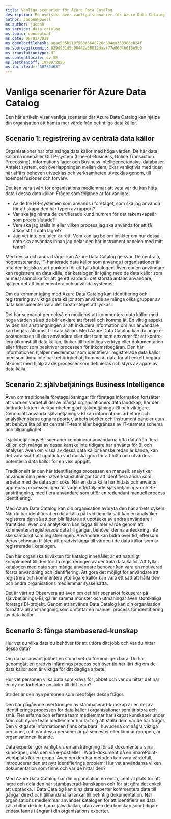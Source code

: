 ```yaml
---
title: Vanliga scenarier för Azure Data Catalog
description: En översikt över vanliga scenarier för Azure Data Catalog, inklusive registrering och identifiering av data källor med hög värde, aktivera självbetjänings Business Intelligence och samla in befintliga kunskaper om data källor och processer.
author: JasonWHowell
ms.author: jasonh
ms.service: data-catalog
ms.topic: conceptual
ms.date: 08/01/2019
ms.openlocfilehash: aeae505b510f563a6640726c384ea358983eb24f
ms.sourcegitcommit: 829d951d5c90442a38012daaf77e86046018e5b9
ms.translationtype: MT
ms.contentlocale: sv-SE
ms.lasthandoff: 10/09/2020
ms.locfileid: "68736463"
---
```

# <a name="azure-data-catalog-common-scenarios"></a>Vanliga scenarier för Azure Data Catalog
Den här artikeln visar vanliga scenarier där Azure Data Catalog kan hjälpa din organisation att hämta mer värde från befintliga data källor.

## <a name="scenario-1-registration-of-central-data-sources"></a>Scenario 1: registrering av centrala data källor
Organisationer har ofta många data källor med höga värden. De här data källorna innehåller OLTP-system (Line-of-Business, Online Transaction Processing), informations lager och Business Intelligence/analys-databaser. Antalet system, och överlappningen mellan dem, ökar vanligt vis med tiden när affärs behoven utvecklas och verksamheten utvecklas genom, till exempel fusioner och förvärv.

Det kan vara svårt för organisations medlemmar att veta var du kan hitta data i dessa data källor. Frågor som följande är för vanliga:

* Av de tre HR-systemen som används i företaget, som ska jag använda för att skapa den här typen av rapport?
* Var ska jag hämta de certifierade kund numren för det räkenskapsår som precis slutade?
* Vem ska jag ställa in eller vilken process jag ska använda för att få åtkomst till data lagret?
* Jag vet inte om talen är rätt. Vem kan jag be om insikter om hur dessa data ska användas innan jag delar den här instrument panelen med mitt team?

Med dessa och andra frågor kan Azure Data Catalog ge svar. De centrala, högpresterande, IT-hanterade data källor som används i organisationer är ofta den logiska start punkten för att fylla katalogen. Även om en användare kan registrera en data källa, där katalogen är igång med de data källor som är mest sannolika för att ge ett värde till det största antalet användare, hjälper det att implementera och använda systemet. 

Om du kommer igång med Azure Data Catalog kan identifiering och registrering av viktiga data källor som används av många olika grupper av data konsumenter vara det första steget att lyckas.

Det här scenariot ger också en möjlighet att kommentera data källor med höga värden så att de blir enklare att förstå och komma åt. En viktig aspekt av den här ansträngningen är att inkludera information om hur användare kan begära åtkomst till data källan. Med Azure Data Catalog kan du ange e-postadressen till den användare eller det team som ansvarar för att kontrol lera åtkomst till data källan, länkar till befintliga verktyg eller dokumentation eller fritext som beskriver processen för åtkomstbegäran. Den här informationen hjälper medlemmar som identifierar registrerade data källor men som ännu inte har behörighet att komma åt data för att enkelt begära åtkomst med hjälp av de processer som definieras och styrs av ägare av data källa.

## <a name="scenario-2-self-service-business-intelligence"></a>Scenario 2: självbetjänings Business Intelligence
Även om traditionella företags lösningar för företags information fortsätter att vara en värdefull del av många organisationers data landskap, har den ändrade takten i verksamheten gjort självbetjänings-BI och viktigare. Genom att använda självbetjänings-BI kan informations arbetare och analytiker skapa egna rapporter, arbets böcker och instrument paneler utan att behöva lita på ett central IT-team eller begränsas av IT-teamets schema och tillgänglighet.

I självbetjänings BI-scenarier kombinerar användarna ofta data från flera källor, och många av dessa kanske inte tidigare har använts för BI och analyser. Även om vissa av dessa data källor kanske redan är kända, kan det vara svårt att upptäcka vad du ska göra för att hitta och utvärdera potentiella data källor för en viss uppgift.

Traditionellt är den här identifierings processen en manuell: analytiker använder sina peer-nätverksanslutningar för att identifiera andra som arbetar med de data som söks. När en data källa har hittats och använts upprepas processen igen för varje efterföljande självbetjänings-och BI-ansträngning, med flera användare som utför en redundant manuell process identifiering.

Med Azure Data Catalog kan din organisation avbryta den här arbets cykeln. När du har identifierat en data källa på traditionella sätt kan en analytiker registrera den så att den blir lättare att upptäcka av andra användare i framtiden. Även om analytikern kan lägga till mer värde genom att kommentera registrerade data till gångar, behöver denna anteckning inte ske samtidigt som registreringen. Användare kan bidra över tid, eftersom deras scheman tillåter, att gradvis lägga till värden i de data källor som är registrerade i katalogen.

Den här organiska tillväxten för katalog innehållet är ett naturligt komplement till den första registreringen av centrala data källor. Att fylla i katalogen med data som många användare behöver kan vara en motiverad första användning och identifiering. Att göra det möjligt för användare att registrera och kommentera ytterligare källor kan vara ett sätt att hålla dem och andra organisations medlemmar sysselsatta.

Det är värt att Observera att även om det här scenariot fokuserar på självbetjänings-BI, gäller samma mönster och utmaningar även storskaliga företags BI-projekt. Genom att använda Data Catalog kan din organisation förbättra all ansträngning som omfattar en manuell process för identifiering av data källor.

## <a name="scenario-3-capturing-tribal-knowledge"></a>Scenario 3: fånga stambaserad-kunskap
Hur vet du vilka data du behöver för att utföra ditt jobb och var du hittar dessa data?

Om du har använt jobbet en stund vet du förmodligen bara. Du har genomgått en gradvis inlärnings process och över tid har lärt dig om de data källor som är viktiga för ditt dagliga arbete.

Hur vet personen vilka data som krävs för jobbet och var du hittar det när en ny medarbetare ansluter till ditt team?

Strider är den nya personen som medföljer dessa frågor.

Den här pågående överföringen av stambaserad-kunskap är en del av identifierings processen för data källor i organisationer som är stora och små. Fler erfarna och erfarna team medlemmar har skapat kunskaper under åren och nyare team medlemmar har lärt sig att ställa dem när de har frågor. Den viktigaste informationen finns ofta bara i huvudena om några viktiga personer, och när dessa personer är på semester eller lämnar gruppen, är organisationen lidande.

Data experter gör vanligt vis en ansträngning för att dokumentera sina kunskaper, dela den via e-post eller i Word-dokument på en SharePoint-webbplats för en grupp. Även om den här metoden kan vara värdefull, introducerar den ett nytt identifierings problem: Hur vet användarna vilken dokumentation som finns och var de hittar den?

Med Azure Data Catalog har din organisation en enda, central plats för att lagra och dela den här stambaserad-kunskapen och för att göra det enkelt att upptäcka. I Data Catalog kan dina data experter kommentera data till gångar direkt och tillhandahålla länkar till befintlig dokumentation. När organisations medlemmar använder katalogen för att identifiera en data källa hittar de inte bara själva källan, utan även den kunskap som tidigare endast fanns i ångrar i din organisations experter.
